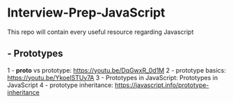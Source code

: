 # Interview-Prep-JavaScript
This repo will contain every useful resource regarding Javascript


## - Prototypes

1 - __proto__ vs prototype:
https://youtu.be/DqGwxR_0d1M
2 - prototype basics:
https://youtu.be/YkoelSTUy7A
3 - Prototypes in JavaScript:
Prototypes in JavaScript 
4 - prototype inheritance: 
https://javascript.info/prototype-inheritance
